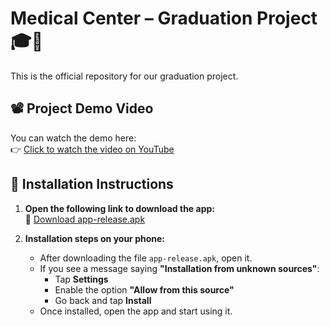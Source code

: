 # Medical Center – Graduation Project 🎓🏥

This is the official repository for our graduation project.

## 📽️ Project Demo Video

You can watch the demo here:  
👉 [Click to watch the video on YouTube](https://youtu.be/zAHGnwwKzg4)

## 📱 Installation Instructions

1. **Open the following link to download the app:**  
   🔗 [Download app-release.apk](https://drive.google.com/file/d/1mATLg__b3-WAV3lZzGaBLjgnsxT50Jmb/view)

2. **Installation steps on your phone:**
   - After downloading the file `app-release.apk`, open it.
   - If you see a message saying **"Installation from unknown sources"**:
     - Tap **Settings**  
     - Enable the option **"Allow from this source"**  
     - Go back and tap **Install**
   - Once installed, open the app and start using it.
